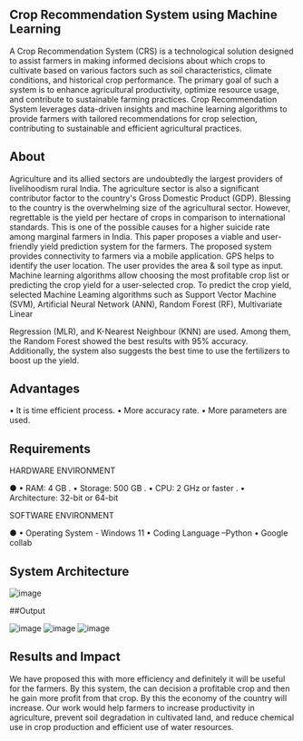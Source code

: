 ## Crop Recommendation System using Machine Learning
 A Crop Recommendation System (CRS) is a technological solution designed to assist farmers in making informed decisions about which crops to cultivate based on various factors such as soil characteristics, climate conditions, and historical crop performance. The primary goal of such a system is to enhance agricultural productivity, optimize resource usage, and contribute to sustainable farming practices. Crop Recommendation System leverages data-driven insights and machine learning algorithms to provide farmers with tailored recommendations for crop selection, contributing to sustainable and efficient agricultural practices.

## About
Agriculture and its allied sectors are undoubtedly the largest providers of livelihoodism rural India. The agriculture sector is also a significant contributor factor to the country's Gross Domestic Product (GDP). Blessing to the country is the overwhelming size of the agricultural sector. However, regrettable is the yield per hectare of crops in comparison to international standards. This is one of the possible causes for a higher suicide rate among marginal farmers in India. This paper proposes a viable and user- friendly yield prediction system for the farmers. The proposed system provides connectivity to farmers via a mobile application. GPS helps to identify the user location. The user provides the area & soil type as input. Machine learning algorithms allow choosing the most profitable crop list or predicting the crop yield for a user-selected crop. To predict the crop yield, selected Machine Leaming algorithms such as Support Vector Machine (SVM), Artificial Neural Network (ANN), Random Forest (RF), Multivariate Linear
 
Regression (MLR), and K-Nearest Neighbour (KNN) are used. Among them, the Random Forest showed the best results with 95% accuracy. Additionally, the system also suggests the best time to use the fertilizers to boost up the yield.

## Advantages

•	It is time efficient process.
•	More accuracy rate.
•	More parameters are used.


## Requirements
HARDWARE ENVIRONMENT

● •	RAM: 4 GB .
•	Storage: 500 GB .
•	CPU: 2 GHz or faster .
•	Architecture: 32-bit or 64-bit 


SOFTWARE ENVIRONMENT

● •	Operating System - Windows 11
•	Coding Language –Python
•	Google collab


## System Architecture
![image](https://github.com/user-attachments/assets/f8562b12-b42d-4e0c-b792-680358d9d2f6)


##Output

![image](https://github.com/user-attachments/assets/da559958-4978-42eb-8a59-78a7f3abc23d)
![image](https://github.com/user-attachments/assets/c8d4feec-9b18-43f0-98bf-48b2695d5ded)
![image](https://github.com/user-attachments/assets/2f2800ec-b796-4eda-b817-0b6bcad6dcd9)



## Results and Impact
We have proposed this with more efficiency and definitely it will be useful for the farmers. By this system, the can decision a profitable crop and then he gain more profit from that crop. By this the economy of the country will increase. Our work would help farmers to increase productivity in agriculture, prevent soil degradation in cultivated land, and reduce chemical use in crop production and efficient use of water resources.

